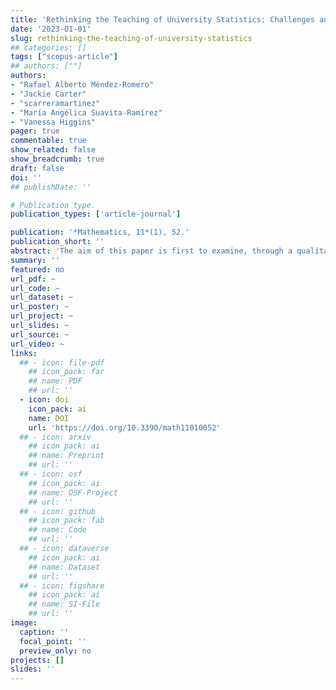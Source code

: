 ```yaml
---
title: 'Rethinking the Teaching of University Statistics: Challenges and Opportunities Learned from the Colombia-UK Dialogue'
date: '2023-01-01'
slug: rethinking-the-teaching-of-university-statistics
## categories: []
tags: ["scopus-article"]
## authors: [""]
authors:
- "Rafael Alberto Méndez-Romero"
- "Jackie Carter"
- "scarreramartinez"
- "María Angélica Suavita-Ramírez"
- "Vanessa Higgins"
pager: true
commentable: true
show_related: false
show_breadcrumb: true
draft: false
doi: ''
## publishDate: ''

# Publication type.
publication_types: ['article-journal']

publication: '*Mathematics, 11*(1), 52.'
publication_short: ''
abstract: 'The aim of this paper is first to examine, through a qualitative analysis of statistics syllabi, the current state of statistical education in a sample of universities in Colombia. The focus is on statistics teaching in degrees for economics and business administration students. The results from the qualitative analysis reflect a preponderance of traditional and didactic teaching methods centered on the teacher, not on the student. The second aim is to present findings from a case study that has developed an innovative pedagogical intervention, called a data fellows program, from the University of Manchester, United Kingdom, which evidences opportunities for how statistics can be taught effectively to non-STEM majors. Further, the data fellows model has also been explored in the context of developing statistical and data skills capacities in Latin America. We reflect on how the lessons from the UK case study could open up opportunities for rethinking the teaching of statistics in Colombia through developing data projects and experiential learning to practice statistics in the real world.'
summary: ''
featured: no
url_pdf: ~
url_code: ~
url_dataset: ~
url_poster: ~
url_project: ~
url_slides: ~
url_source: ~
url_video: ~
links:
  ## - icon: file-pdf
    ## icon_pack: far
    ## name: PDF
    ## url: ''
  - icon: doi
    icon_pack: ai
    name: DOI
    url: 'https://doi.org/10.3390/math11010052'
  ## - icon: arxiv
    ## icon_pack: ai
    ## name: Preprint
    ## url: ''
  ## - icon: osf
    ## icon_pack: ai
    ## name: OSF-Project
    ## url: ''
  ## - icon: github
    ## icon_pack: fab
    ## name: Code
    ## url: ''
  ## - icon: dataverse
    ## icon_pack: ai
    ## name: Dataset
    ## url: ''
  ## - icon: figshare
    ## icon_pack: ai
    ## name: SI-File
    ## url: ''
image:
  caption: ''
  focal_point: ''
  preview_only: no
projects: []
slides: ''
---
```

